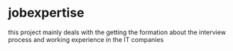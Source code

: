 # jobexpertise
this project mainly deals with the getting the formation about the interview process and working experience in the IT companies
